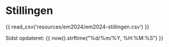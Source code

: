 # Stillingen

{{ read_csv('resources/em2024/em2024-stillingen.csv') }}

Sidst opdateret: {{ now().strftime("%d/%m/%Y, %H:%M:%S") }}
